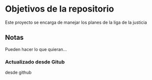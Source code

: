 # Objetivos de la repositorio

Este proyecto se encarga de manejar los planes de la liga de la justicia


## Notas
Pueden hacer lo que quieran...

### Actualizado desde Gitub
desde github
